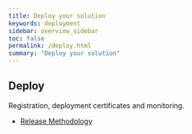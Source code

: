 ```yaml
---
title: Deploy your solution
keywords: deployment
sidebar: overview_sidebar
toc: false
permalink: /deploy.html
summary: "Deploy your solution"
---
```


## Deploy ##

Registration, deployment certificates and monitoring.

* [Release Methodology](deploy_release_methodology)
